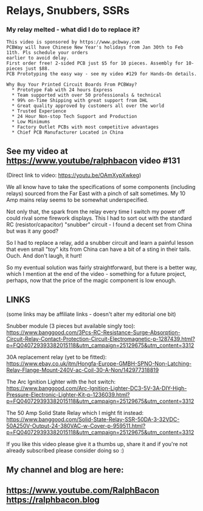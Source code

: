 # Relays, Snubbers, SSRs
### My relay melted - what did I do to replace it?   

```
This video is sponsored by https://www.pcbway.com  
PCBWay will have Chinese New Year's holidays from Jan 30th to Feb 11th. Pls schedule your orders
earlier to avoid delay.  
First order free! 2-sided PCB just $5 for 10 pieces. Assembly for 10-pieces just $88.
PCB Prototyping the easy way - see my video #129 for Hands-On details.

Why Buy Your Printed Circuit Boards From PCBWay?  
  * Prototype Fab with 24 hours Express  
  * Team supported with over 50 professionals & technical  
  * 99% on-Time Shipping with great support from DHL  
  * Great quality approved by customers all over the world  
  * Trusted Experience  
  * 24 Hour Non-stop Tech Support and Production  
  * Low Minimums  
  * Factory Outlet PCBs with most competitive advantages  
  * Chief PCB Manufacturer Located in China 
```
## See my video at https://www.youtube/ralphbacon video #131
(Direct link to video: https://youtu.be/OAmXypXwkeg)

We all know have to take the specifications of some components (including relays) sourced from the Far East with a pinch of salt sometimes. My 10 Amp mains relay seems to be somewhat underspecified.  

Not only that, the spark from the relay every time I switch my power off could rival some firework displays. This I had to sort out with the standard RC (resistor/capacitor) "snubber" circuit - I found a decent set from China but was it any good?  

So I had to replace a relay, add a snubber circuit and learn a painful lesson that even small "toy" kits from China can have a bit of a sting in their tails. Ouch. And don't laugh, it hurt!  

So my eventual solution was fairly straightforward, but there is a better way, which I mention at the end of the video - something for a future project, perhaps, now that the price of the magic component is low enough.  

## LINKS
(some links may be affiliate links - doesn't alter my editorial one bit)  

Snubber module (3 pieces but available singly too):  
https://www.banggood.com/3Pcs-RC-Resistance-Surge-Absorption-Circuit-Relay-Contact-Protection-Circuit-Electromagnetic-p-1287439.html?p=FQ040729393382015118&utm_campaign=25129675&utm_content=3312

30A replacement relay (yet to be fitted):  
https://www.ebay.co.uk/itm/Hongfa-Europe-GMBH-SPNO-Non-Latching-Relay-Flange-Mount-240V-ac-Coil-30-A-Non/142977318819

The Arc Ignition Lighter with the hot switch:  
https://www.banggood.com/Arc-Ignition-Lighter-DC3-5V-3A-DIY-High-Pressure-Electronic-Lighter-Kit-p-1236039.html?p=FQ040729393382015118&utm_campaign=25129675&utm_content=3312

The 50 Amp Solid State Relay which I might fit instead:  
https://www.banggood.com/Solid-State-Relay-SSR-50DA-3-32VDC-50A250V-Output-24-380VAC-w-Cover-p-959511.html?p=FQ040729393382015118&utm_campaign=25129675&utm_content=3312

If you like this video please give it a thumbs up, share it and if you're not already subscribed please consider doing so :)

My channel and blog are here:  
------------------------------------------------------------------  
https://www.youtube.com/RalphBacon  
https://ralphbacon.blog  
------------------------------------------------------------------ 
